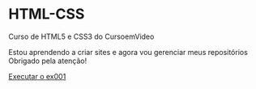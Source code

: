 # HTML-CSS
 Curso de HTML5 e CSS3 do CursoemVideo

 Estou aprendendo a criar sites e agora vou gerenciar meus repositórios
 Obrigado pela atenção!

<a href="https://otaviomellokempner.github.io/html-css/Exercicios/ex001/index.html">Executar o ex001</a>